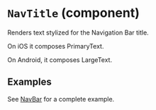 `NavTitle` (component)
======================

Renders text stylized for the Navigation Bar title.

On iOS it composes PrimaryText.

On Android, it composes LargeText.

## Examples

See [NavBar](/documentation/NavBar.md) for a complete example.
